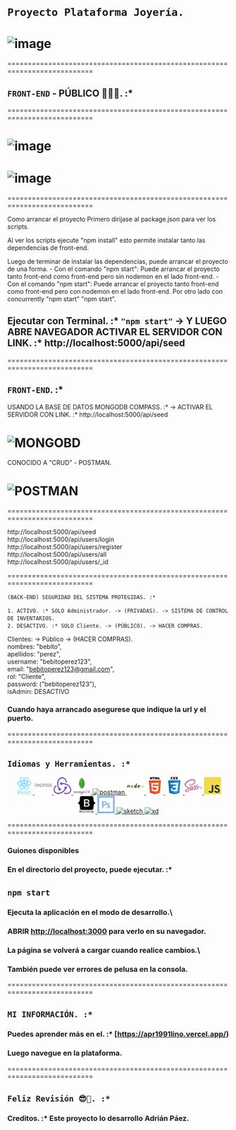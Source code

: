 # `Proyecto Plataforma Joyería.`

# ![image](https://user-images.githubusercontent.com/54821048/236281074-bc6f392e-594a-41cd-8589-b0601e6b528e.png)

===========================================================================

## `FRONT-END` - PÚBLICO 👨🏻‍💻. :\*

===========================================================================

# ![image](https://github.com/Adriianpr919/frontendnv/assets/54821048/1619a1ad-0edb-476c-b1a7-11011c08541d)

# ![image](https://github.com/Adriianpr919/frontendnv/assets/54821048/9e624641-55d0-4063-bcc1-a362ec4366c3)

===========================================================================

Como arrancar el proyecto Primero dirijase al package.json para ver los scripts.

Al ver los scripts ejecute "npm install" esto permite instalar tanto las dependencias de front-end.

Luego de terminar de instalar las dependencias, puede arrancar el proyecto de una forma. - Con el comando "npm start": Puede arrancar el proyecto tanto front-end como front-end pero sin nodemon en el lado front-end. - Con el comando "npm start": Puede arrancar el proyecto tanto front-end como front-end pero con nodemon en el lado front-end. Por otro lado con concurrently "npm start" "npm start".

## Ejecutar con Terminal. :\* `"npm start"` -> Y LUEGO ABRE NAVEGADOR ACTIVAR EL SERVIDOR CON LINK. :\* http://localhost:5000/api/seed

===========================================================================



## `FRONT-END`. :\*

USANDO LA BASE DE DATOS MONGODB COMPASS. :\* -> ACTIVAR EL SERVIDOR CON LINK. :\* http://localhost:5000/api/seed <br />

# ![MONGOBD](https://user-images.githubusercontent.com/54821048/235183867-915916d1-b0d9-4139-bff1-2540d583c086.png)

CONOCIDO A "CRUD" - POSTMAN. <br />

# ![POSTMAN](https://user-images.githubusercontent.com/54821048/205748424-a7c83222-1a07-4eca-8185-a9a90726909d.png)

===========================================================================

http://localhost:5000/api/seed <br />
http://localhost:5000/api/users/login <br />
http://localhost:5000/api/users/register <br />
http://localhost:5000/api/users/all <br />
http://localhost:5000/api/users/\_id <br />

===========================================================================

`(BACK-END) SEGURIDAD DEL SISTEMA PROTEGIDAS. :*` <br />

`1. ACTIVO. :* SOLO Administrador. -> (PRIVADAS). -> SISTEMA DE CONTROL DE INVENTARIOS.` <br />
`2. DESACTIVO. :* SOLO Cliente. -> (PÚBLICO). -> HACER COMPRAS.` <br />

Clientes: -> Público -> (HACER COMPRAS). <br />
nombres: "bebito", <br />
apellidos: "perez", <br />
username: "bebitoperez123", <br />
email: "bebitoperez123@gmail.com", <br />
rol: "Cliente", <br />
password: ("bebitoperez123"), <br />
isAdmin: DESACTIVO <br />

### Cuando haya arrancado asegurese que indique la url y el puerto.

===========================================================================

## `Idiomas y Herramientas. :*`

<p align="center">
<a href="https://reactjs.org/" target="_blank" rel="noreferrer">
  <img src="https://raw.githubusercontent.com/devicons/devicon/master/icons/react/react-original-wordmark.svg" alt="react" width="40" height="40"/>
</a>
<a href="https://expressjs.com" target="_blank" rel="noreferrer">
  <img src="https://raw.githubusercontent.com/devicons/devicon/master/icons/express/express-original-wordmark.svg" alt="express" width="40" height="40"/>
</a>
<a href="https://redux.js.org" target="_blank" rel="noreferrer">
  <img src="https://raw.githubusercontent.com/devicons/devicon/master/icons/redux/redux-original.svg" alt="redux" width="40" height="40"/>
</a>
<a href="https://www.mongodb.com/" target="_blank" rel="noreferrer">
  <img src="https://raw.githubusercontent.com/devicons/devicon/master/icons/mongodb/mongodb-original-wordmark.svg" alt="mongodb" width="40" height="40"/>
</a>
<a href="https://postman.com" target="_blank" rel="noreferrer">
  <img src="https://www.vectorlogo.zone/logos/getpostman/getpostman-icon.svg" alt="postman" width="40" height="40"/>
</a>
<a href="https://nodejs.org" target="_blank" rel="noreferrer">
  <img src="https://raw.githubusercontent.com/devicons/devicon/master/icons/nodejs/nodejs-original-wordmark.svg" alt="nodejs" width="40" height="40"/>
</a>
<a href="https://www.w3.org/html/" target="_blank" rel="noreferrer">
  <img src="https://raw.githubusercontent.com/devicons/devicon/master/icons/html5/html5-original-wordmark.svg" alt="html5" width="40" height="40"/>
</a>
<a href="https://www.w3schools.com/css/" target="_blank" rel="noreferrer">
  <img src="https://raw.githubusercontent.com/devicons/devicon/master/icons/css3/css3-original-wordmark.svg" alt="css3" width="40" height="40"/>
</a>
<a href="https://sass-lang.com" target="_blank" rel="noreferrer">
  <img src="https://raw.githubusercontent.com/devicons/devicon/master/icons/sass/sass-original.svg" alt="sass" width="40" height="40"/>
</a>
<a href="https://developer.mozilla.org/en-US/docs/Web/JavaScript" target="_blank" rel="noreferrer">
  <img src="https://raw.githubusercontent.com/devicons/devicon/master/icons/javascript/javascript-original.svg" alt="javascript" width="40" height="40"/>
</a>
<a href="https://getbootstrap.com" target="_blank" rel="noreferrer">
  <img src="https://raw.githubusercontent.com/devicons/devicon/master/icons/bootstrap/bootstrap-plain-wordmark.svg" alt="bootstrap" width="40" height="40"/>
</a>
<a href="https://www.photoshop.com/en" target="_blank" rel="noreferrer">
  <img src="https://raw.githubusercontent.com/devicons/devicon/master/icons/photoshop/photoshop-line.svg" alt="photoshop" width="40" height="40"/>
</a>
<a href="https://www.sketch.com/" target="_blank" rel="noreferrer">
  <img src="https://www.vectorlogo.zone/logos/sketchapp/sketchapp-icon.svg" alt="sketch" width="40" height="40"/>
</a>
<a href="https://www.adobe.com/products/xd.html" target="_blank" rel="noreferrer">
  <img src="https://cdn.worldvectorlogo.com/logos/adobe-xd.svg" alt="xd" width="40" height="40"/>
</a>
</p>

===========================================================================

### Guiones disponibles

### En el directorio del proyecto, puede ejecutar. :\*

## `npm start`

### Ejecuta la aplicación en el modo de desarrollo.\

### ABRIR [http://localhost:3000](http://localhost:3000) para verlo en su navegador.

### La página se volverá a cargar cuando realice cambios.\

### También puede ver errores de pelusa en la consola.

===========================================================================

## `MI INFORMACIÓN. :*`

### Puedes aprender más en el. :\* [https://apr1991lino.vercel.app/)

### Luego navegue en la plataforma.

===========================================================================

## `Feliz Revisión 😎🤞. :*`

### Creditos. :\* Este proyecto lo desarrollo Adrián Páez.
